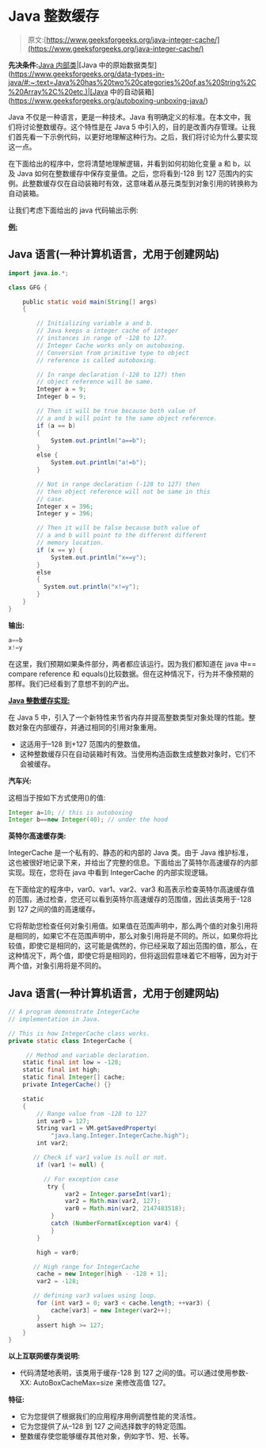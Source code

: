# Java 整数缓存

> 原文:[https://www.geeksforgeeks.org/java-integer-cache/](https://www.geeksforgeeks.org/java-integer-cache/)

**先决条件:**[Java 内部类](https://www.geeksforgeeks.org/inner-class-java/#:~:text=Inner%20class%20means%20one%20class,of%20inner%20classes%20in%20java.&text=Nested%20Inner%20class%20can%20access,protected%2C%20public%20and%20default%20modifier.)|[Java 中的原始数据类型](https://www.geeksforgeeks.org/data-types-in-java/#:~:text=Java%20has%20two%20categories%20of,as%20String%2C%20Array%2C%20etc.)|[Java 中的自动装箱](https://www.geeksforgeeks.org/autoboxing-unboxing-java/)

Java 不仅是一种语言，更是一种技术。Java 有明确定义的标准。在本文中，我们将讨论整数缓存。这个特性是在 Java 5 中引入的，目的是改善内存管理。让我们首先看一下示例代码，以更好地理解这种行为。之后，我们将讨论为什么要实现这一点。

在下面给出的程序中，您将清楚地理解逻辑，并看到如何初始化变量 a 和 b，以及 Java 如何在整数缓存中保存变量值。之后，您将看到-128 到 127 范围内的实例。此整数缓存仅在自动装箱时有效，这意味着从基元类型到对象引用的转换称为自动装箱。

让我们考虑下面给出的 java 代码输出示例:

**<u>例:</u>**

## Java 语言(一种计算机语言，尤用于创建网站)

```java
import java.io.*;

class GFG {

    public static void main(String[] args)
    {

        // Initializing variable a and b.
        // Java keeps a integer cache of integer
        // instances in range of -128 to 127.
        // Integer Cache works only on autoboxing.
        // Conversion from primitive type to object
        // reference is called autoboxing.

        // In range declaration (-128 to 127) then
        // object reference will be same.
        Integer a = 9;
        Integer b = 9;

        // Then it will be true because both value of
        // a and b will point to the same object reference.
        if (a == b)
        {
            System.out.println("a==b");
        }
        else {
            System.out.println("a!=b");
        }

        // Not in range declaration (-128 to 127) then
        // then object reference will not be same in this
        // case.
        Integer x = 396;
        Integer y = 396;

        // Then it will be false because both value of
        // a and b will point to the different different
        // memory location.
        if (x == y) {
            System.out.println("x==y");
        }
        else
        {
          System.out.println("x!=y");
        }
    }
}
```

**输出:**

```java
a==b
x!=y
```

在这里，我们预期如果条件部分，两者都应该运行。因为我们都知道在 java 中== compare reference 和 equals()比较数据。但在这种情况下，行为并不像预期的那样。我们已经看到了意想不到的产出。

**<u>Java 整数缓存实现:</u>**

在 Java 5 中，引入了一个新特性来节省内存并提高整数类型对象处理的性能。整数对象在内部缓存，并通过相同的引用对象重用。

*   这适用于–128 到+127 范围内的整数值。
*   这种整数缓存只在自动装箱时有效。当使用构造函数生成整数对象时，它们不会被缓存。

**汽车兴:**

这相当于按如下方式使用()的值:

```java
Integer a=10; // this is autoboxing
Integer b==new Integer(40); // under the hood
```

**英特尔高速缓存类:**

IntegerCache 是一个私有的、静态的和内部的 Java 类。由于 Java 维护标准，这也被很好地记录下来，并给出了完整的信息。下面给出了英特尔高速缓存的内部实现。现在，您将在 java 中看到 IntegerCache 的内部实现逻辑。

在下面给定的程序中，var0、var1、var2、var3 和高表示检查英特尔高速缓存值的范围，通过检查，您还可以看到英特尔高速缓存的范围值，因此该类用于-128 到 127 之间的值的高速缓存。

它将帮助您检查任何对象引用值。如果值在范围声明中，那么两个值的对象引用将是相同的，如果它不在范围声明中，那么对象引用将是不同的。所以，如果你将比较值，即使它是相同的，这可能是偶然的，你已经采取了超出范围的值，那么，在这种情况下，两个值，即使它将是相同的，但将返回假意味着它不相等，因为对于两个值，对象引用将是不同的。

## Java 语言(一种计算机语言，尤用于创建网站)

```java
// A program demonstrate IntegerCache
// implementation in Java.

// This is how IntegerCache class works.
private static class IntegerCache {

     // Method and variable declaration.
    static final int low = -128;
    static final int high;
    static final Integer[] cache;
    private IntegerCache() {}

    static
    {
        // Range value from -128 to 127
        int var0 = 127;
        String var1 = VM.getSavedProperty(
            "java.lang.Integer.IntegerCache.high");
        int var2;

       // Check if var1 value is null or not.
        if (var1 != null) {

          // For exception case
           try {
                var2 = Integer.parseInt(var1);
                var2 = Math.max(var2, 127);
                var0 = Math.min(var2, 2147483518);
            }
            catch (NumberFormatException var4) {
            }
        }

        high = var0;

       // High range for IntegerCache
        cache = new Integer[high - -128 + 1];
        var2 = -128;

       // defining var3 values using loop.
        for (int var3 = 0; var3 < cache.length; ++var3) {
            cache[var3] = new Integer(var2++);
        }
        assert high >= 127;
    }
}
```

**以上互联网缓存类说明:**

*   代码清楚地表明，该类用于缓存-128 到 127 之间的值。可以通过使用参数-XX: AutoBoxCacheMax=size 来修改高值 127。

**特征:**

*   它为您提供了根据我们的应用程序用例调整性能的灵活性。
*   它为您提供了从–128 到 127 之间选择数字的特定范围。
*   整数缓存使您能够缓存其他对象，例如字节、短、长等。